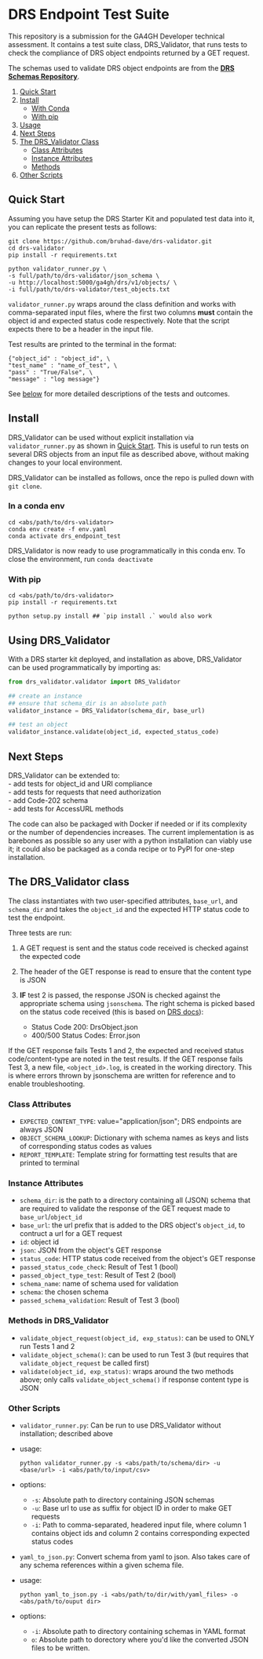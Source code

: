 # DRS Endpoint Test Suite

This repository is a submission for the GA4GH Developer technical assessment. It contains a test suite class, DRS_Validator, that runs tests to check the compliance of DRS object endpoints returned by a GET request.  

The schemas used to validate DRS object endpoints are from the [**DRS Schemas Repository**](https://github.com/ga4gh/data-repository-service-schemas).

1. [Quick Start](#quick-start)
2. [Install](#install)
    - [With Conda](#in-a-conda-env)
    - [With pip](#with-pip)
3. [Usage](#using-drs_validator)
4. [Next Steps](#next-steps)
5. [The DRS_Validator Class](#the-drs_validator-class)
    - [Class Attributes](#class-attributes)
    - [Instance Attributes](#instance-attributes)
    - [Methods](#methods-in-drs_validator)
6. [Other Scripts](#other-scripts)


## Quick Start
Assuming you have setup the DRS Starter Kit and populated test data into it, you can replicate the present tests as follows:  
```
git clone https://github.com/bruhad-dave/drs-validator.git
cd drs-validator
pip install -r requirements.txt

python validator_runner.py \
-s full/path/to/drs-validator/json_schema \
-u http://localhost:5000/ga4gh/drs/v1/objects/ \
-i full/path/to/drs-validator/test_objects.txt
```  

`validator_runner.py` wraps around the class definition and works with comma-separated input files, where the first two columns **must** contain the object id and expected status code respectively. Note that the script expects there to be a header in the input file.  

Test results are printed to the terminal in the format:  
```
{"object_id" : "object_id", \
"test_name" : "name_of_test", \
"pass" : "True/False", \
"message" : "log message"}
```  

See [below](#the-drs_validator-class) for more detailed descriptions of the tests and outcomes.

## Install

DRS_Validator can be used without explicit installation via `validator_runner.py` as shown in [Quick Start](#quick-start). This is useful to run tests on several DRS objects from an input file as described above, without making changes to your local environment.  

DRS_Validator can be installed as follows, once the repo is pulled down with `git clone`.  

### In a conda env
```
cd <abs/path/to/drs-validator>
conda env create -f env.yaml
conda activate drs_endpoint_test
```

DRS_Validator is now ready to use programmatically in this conda env. To close the environment, run `conda deactivate`

### With pip
```
cd <abs/path/to/drs-validator>
pip install -r requirements.txt

python setup.py install ## `pip install .` would also work
```  

## Using DRS_Validator

With a DRS starter kit deployed, and installation as above, DRS_Validator can be used programmatically by importing as:

```your_script.py
from drs_validator.validator import DRS_Validator

## create an instance
## ensure that schema_dir is an absolute path
validator_instance = DRS_Validator(schema_dir, base_url)

## test an object
validator_instance.validate(object_id, expected_status_code)
```

## Next Steps

DRS_Validator can be extended to:  
    - add tests for object_id and URI compliance  
    - add tests for requests that need authorization  
    - add Code-202 schema  
    - add tests for AccessURL methods  

The code can also be packaged with Docker if needed or if its complexity or the number of dependencies increases. The current implementation is as barebones as possible so any user with a python installation can viably use it; it could also be packaged as a conda recipe or to PyPI for one-step installation.  

## The DRS_Validator class

The class instantiates with two user-specified attributes, `base_url`, and `schema_dir` and takes the `object_id` and the expected HTTP status code to test the endpoint.  

Three tests are run:  
1. A GET request is sent and the status code received is checked against the expected code  
2. The header of the GET response is read to ensure that the content type is JSON  
3. **IF** test 2 is passed, the response JSON is checked against the appropriate schema using `jsonschema`. The right schema is picked based on the status code received (this is based on [DRS docs](https://ga4gh.github.io/data-repository-service-schemas/preview/release/drs-1.2.0/docs/)):  

    - Status Code 200: DrsObject.json  
    - 400/500 Status Codes: Error.json  

If the GET response fails Tests 1 and 2, the expected and received status code/content-type are noted in the test results. If the GET response fails Test 3, a new file, `<object_id>.log`, is created in the working directory. This is where errors thrown by jsonschema are written for reference and to enable troubleshooting.  

### Class Attributes  
- `EXPECTED_CONTENT_TYPE`: value="application/json"; DRS endpoints are always JSON  
- `OBJECT_SCHEMA_LOOKUP`: Dictionary with schema names as keys and lists of corresponding status codes as values  
- `REPORT_TEMPLATE`: Template string for formatting test results that are printed to terminal  

### Instance Attributes  
- `schema_dir`: is the path to a directory containing all (JSON) schema that are required to validate the response of the GET request made to `base_url`/`object_id`  
- `base_url`: the url prefix that is added to the DRS object's `object_id`, to contruct a url for a GET request  
- `id`: object id  
- `json`: JSON from the object's GET response  
- `status_code`: HTTP status code received from the object's GET response  
- `passed_status_code_check`: Result of Test 1 (bool)  
- `passed_object_type_test`: Result of Test 2 (bool)  
- `schema_name`: name of schema used for validation  
- `schema`: the chosen schema  
- `passed_schema_validation`: Result of Test 3 (bool)  

### Methods in DRS_Validator
- `validate_object_request(object_id, exp_status)`: can be used to ONLY run Tests 1 and 2
- `validate_object_schema()`: can be used to run Test 3 (but requires that `validate_object_request` be called first)
- `validate(object_id, exp_status)`: wraps around the two methods above; only calls `validate_object_schema()` if response content type is JSON

### Other Scripts  
- `validator_runner.py`: Can be run to use DRS_Validator without installation; described above
- usage:  
    ```
    python validator_runner.py -s <abs/path/to/schema/dir> -u <base/url> -i <abs/path/to/input/csv>
    ```
- options:  
    - `-s`: Absolute path to directory containing JSON schemas
    - `-u`: Base url to use as suffix for object ID in order to make GET requests
    - `-i`: Path to comma-separated, headered input file, where column 1 contains object ids and column 2 contains corresponding expected status codes


- `yaml_to_json.py`: Convert schema from yaml to json. Also takes care of any schema references within a given schema file.  
- usage:  
    ```
    python yaml_to_json.py -i <abs/path/to/dir/with/yaml_files> -o <abs/path/to/ouput dir>
    ```
- options:  
    - `-i`: Absolute path to directory containing schemas in YAML format
    - `o`: Absolute path to dorectory where you'd like the converted JSON files to be written.